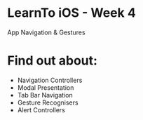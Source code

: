 # LearnTo iOS - Week 4

App Navigation & Gestures

# Find out about:
* Navigation Controllers
* Modal Presentation
* Tab Bar Navigation
* Gesture Recognisers
* Alert Controllers
